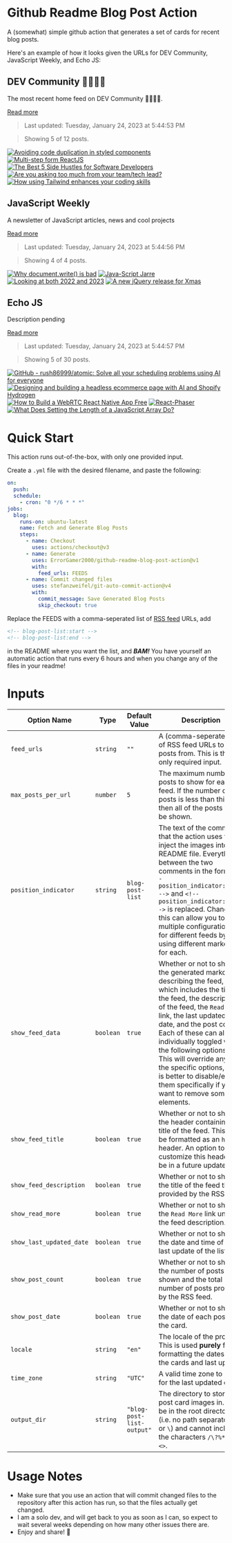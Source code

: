 # Github Readme Blog Post Action

A (somewhat) simple github action that generates a set of cards for recent blog posts.

Here's an example of how it looks given the URLs for DEV Community, JavaScript Weekly, and Echo JS:

<!-- post-list:start -->
## DEV Community 👩‍💻👨‍💻

The most recent home feed on DEV Community 👩‍💻👨‍💻.

[Read more](https://dev.to)
> Last updated: Tuesday, January 24, 2023 at 5:44:53 PM

> Showing 5 of 12 posts.

[![Avoiding code duplication in styled components](https://raw.githubusercontent.com/ErrorGamer2000/github-readme-blog-post-action/main/generated_files/DEV_Community_👩‍💻👨‍💻/Avoiding_code_duplication_in_styled_components.svg)](https://dev.to/aligumustosun/avoiding-code-duplication-in-styled-components-5a7j)
[![Multi-step form ReactJS](https://raw.githubusercontent.com/ErrorGamer2000/github-readme-blog-post-action/main/generated_files/DEV_Community_👩‍💻👨‍💻/Multi-step_form_ReactJS.svg)](https://dev.to/jucian0/multi-step-form-reactjs-6cn)
[![The Best 5 Side Hustles for Software Developers](https://raw.githubusercontent.com/ErrorGamer2000/github-readme-blog-post-action/main/generated_files/DEV_Community_👩‍💻👨‍💻/The_Best_5_Side_Hustles_for_Software_Developers.svg)](https://dev.to/rickblyth/the-best-5-side-hustles-for-software-developers-2f1l)
[![Are you asking too much from your team/tech lead?](https://raw.githubusercontent.com/ErrorGamer2000/github-readme-blog-post-action/main/generated_files/DEV_Community_👩‍💻👨‍💻/Are_you_asking_too_much_from_your_team_tech_lead_.svg)](https://dev.to/danlebrero/are-you-asking-too-much-from-your-teamtech-lead-42db)
[![How using Tailwind enhances your coding skills](https://raw.githubusercontent.com/ErrorGamer2000/github-readme-blog-post-action/main/generated_files/DEV_Community_👩‍💻👨‍💻/How_using_Tailwind_enhances_your_coding_skills.svg)](https://dev.to/esponges/how-using-tailwind-enhances-your-coding-skills-2103)


## JavaScript Weekly

A newsletter of JavaScript articles, news and cool projects

[Read more](https://javascriptweekly.com/)
> Last updated: Tuesday, January 24, 2023 at 5:44:56 PM

> Showing 4 of 4 posts.

[![Why document.write() is bad](https://raw.githubusercontent.com/ErrorGamer2000/github-readme-blog-post-action/main/generated_files/JavaScript_Weekly/Why_document.write()_is_bad.svg)](https://javascriptweekly.com/issues/622)
[![Java-Script Jarre](https://raw.githubusercontent.com/ErrorGamer2000/github-readme-blog-post-action/main/generated_files/JavaScript_Weekly/Java-Script_Jarre.svg)](https://javascriptweekly.com/issues/621)
[![Looking at both 2022 and 2023](https://raw.githubusercontent.com/ErrorGamer2000/github-readme-blog-post-action/main/generated_files/JavaScript_Weekly/Looking_at_both_2022_and_2023.svg)](https://javascriptweekly.com/issues/620)
[![A new jQuery release for Xmas](https://raw.githubusercontent.com/ErrorGamer2000/github-readme-blog-post-action/main/generated_files/JavaScript_Weekly/A_new_jQuery_release_for_Xmas.svg)](https://javascriptweekly.com/issues/619)


## Echo JS

Description pending

[Read more](
http://www.echojs.com
)
> Last updated: Tuesday, January 24, 2023 at 5:44:57 PM

> Showing 5 of 30 posts.

[![GitHub - rush86999/atomic: Solve all your scheduling problems using AI for everyone](https://raw.githubusercontent.com/ErrorGamer2000/github-readme-blog-post-action/main/generated_files/_Echo_JS_/GitHub_-_rush86999_atomic__Solve_all_your_scheduling_problems_using_AI_for_everyone.svg)](https://github.com/rush86999/atomic)
[![Designing and building a headless ecommerce page with AI and Shopify Hydrogen](https://raw.githubusercontent.com/ErrorGamer2000/github-readme-blog-post-action/main/generated_files/_Echo_JS_/Designing_and_building_a_headless_ecommerce_page_with_AI_and_Shopify_Hydrogen.svg)](https://hassan.rocks/designing-and-building-a-headless-ecommerce-page-with-ai-and-shopify-hydrogen)
[![How to Build a WebRTC React Native App Free](https://raw.githubusercontent.com/ErrorGamer2000/github-readme-blog-post-action/main/generated_files/_Echo_JS_/How_to_Build_a_WebRTC_React_Native_App_Free.svg)](https://dev.to/video-sdk/react-native-webrtc-lm9)
[![
React-Phaser
](https://raw.githubusercontent.com/ErrorGamer2000/github-readme-blog-post-action/main/generated_files/_Echo_JS_/_React-Phaser_.svg)](
https://arokis.me/articles/react-phaser
)
[![What Does Setting the Length of a JavaScript Array Do?](https://raw.githubusercontent.com/ErrorGamer2000/github-readme-blog-post-action/main/generated_files/_Echo_JS_/What_Does_Setting_the_Length_of_a_JavaScript_Array_Do_.svg)](
https://masteringjs.io/tutorials/fundamentals/array-set-length
)


<!-- post-list:end -->

# Quick Start

This action runs out-of-the-box, with only one provided input.

Create a `.yml` file with the desired filename, and paste the following:

```yml
on:
  push:
  schedule:
    - cron: "0 */6 * * *"
jobs:
  blog:
    runs-on: ubuntu-latest
    name: Fetch and Generate Blog Posts
    steps:
      - name: Checkout
        uses: actions/checkout@v3
      - name: Generate
        uses: ErrorGamer2000/github-readme-blog-post-action@v1
        with:
          feed_urls: FEEDS
      - name: Commit changed files
        uses: stefanzweifel/git-auto-commit-action@v4
        with:
          commit_message: Save Generated Blog Posts
          skip_checkout: true
```

Replace the FEEDS with a comma-seperated list of [RSS feed](https://rss.com/blog/how-do-rss-feeds-work/) URLs, add

```md
<!-- blog-post-list:start -->
<!-- blog-post-list:end -->
```

in the README where you want the list, and **_BAM!_** You have yourself an automatic action that runs every 6 hours and when you change any of the files in your readme!

# Inputs

<table>
  <thead>
    <tr>
      <th>Option Name</th>
      <th>Type</th>
      <th>Default Value</th>
      <th>Description</th>
    </tr>
  </thead>
  <tbody>
    <tr>
      <td><code>feed_urls</code></td>
      <td><code>string</code></td>
      <td><code>""</code></td>
      <td>A (comma-seperated) list of RSS feed URLs to load posts from. This is the only required input.</td>
    </tr>
    <tr>
      <td><code>max_posts_per_url</code></td>
      <td><code>number</code></td>
      <td><code>5</code></td>
      <td>The maximum number of posts to show for each feed. If the number of posts is less than this, then all of the posts will be shown.</td>
    </tr>
    <tr>
      <td><code>position_indicator</code></td>
      <td><code>string</code></td>
      <td><code>blog-post-list</code></td>
      <td>The text of the comments that the action uses to inject the images into the README file. Everything between the two comments in the form <code>&lt;!-- position_indicator:start --&gt;</code> and <code>&lt;!-- position_indicator:end --&gt;</code> is replaced. Changing this can allow you to use multiple configurations for different feeds by using different markers for each.</td>
    </tr>
    <tr>
      <td><code>show_feed_data</code></td>
      <td><code>boolean</code></td>
      <td><code>true</code></td>
      <td>Whether or not to show the generated markdown describing the feed, which includes the title of the feed, the description of the feed, the <code>Read More</code> link, the last updated date, and the post count. Each of these can also be individually toggled with the following options. This will override any of the specific options, so it is better to disable/enable them specifically if you want to remove some elements.</td>
    </tr>
    <tr>
      <td><code>show_feed_title</code></td>
      <td><code>boolean</code></td>
      <td><code>true</code></td>
      <td>Whether or not to show the header containing the title of the feed. This will be formatted as an <code>h2</code> header. An option to customize this header will be in a future update.</td>
    </tr>
    <tr>
      <td><code>show_feed_description</code></td>
      <td><code>boolean</code></td>
      <td><code>true</code></td>
      <td>Whether or not to show the title of the feed that is provided by the RSS feed.</td>
    </tr>
    <tr>
      <td><code>show_read_more</code></td>
      <td><code>boolean</code></td>
      <td><code>true</code></td>
      <td>Whether or not to show the <code>Read More</code> link under the feed description.</td>
    </tr>
    <tr>
      <td><code>show_last_updated_date</code></td>
      <td><code>boolean</code></td>
      <td><code>true</code></td>
      <td>Whether or not to show the date and time of the last update of the list.</td>
    </tr>
    <tr>
      <td><code>show_post_count</code></td>
      <td><code>boolean</code></td>
      <td><code>true</code></td>
      <td>Whether or not to show the number of posts shown and the total number of posts provided by the RSS feed.</td>
    </tr>
    <tr>
      <td><code>show_post_date</code></td>
      <td><code>boolean</code></td>
      <td><code>true</code></td>
      <td>Whether or not to show the date of each post on the card.</td>
    </tr>
    <tr>
      <td><code>locale</code></td>
      <td><code>string</code></td>
      <td><code>"en"</code></td>
      <td>The locale of the project. This is used <strong>purely</strong> for formatting the dates of the cards and last update.</td>
    </tr>
    <tr>
      <td><code>time_zone</code></td>
      <td><code>string</code></td>
      <td><code>"UTC"</code></td>
      <td>A valid time zone to use for the last updated date.</td>
    </tr>
    <tr>
      <td><code>output_dir</code></td>
      <td><code>string</code></td>
      <td><code>"blog-post-list-output"</code></td>
      <td>The directory to store the post card images in. Must be in the root directory (i.e. no path separators <code>/</code> or <code>\</code>) and cannot include the characters <code>/\?%*:|"&lt;&gt;</code>.</td>
    </tr>
<!--
    <tr>
      <td><code></code></td>
      <td><cde></cde></td>
      <td><code></code></td>
      <td></td>
    </tr>
-->
  </tbody>
</table>

# Usage Notes

- Make sure that you use an action that will commit changed files to the repository after this action has run, so that the files actually get changed.
- I am a solo dev, and will get back to you as soon as I can, so expect to wait several weeks depending on how many other issues there are.
- Enjoy and share! 🤗
